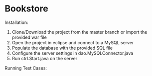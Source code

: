 # Bookstore

Installation:

1. Clone/Download the project from the master branch or import the provided war file
2. Open the project in eclipse and connect to a MySQL server
3. Populate the database with the provided SQL file 
4. Configure the server settings in dao.MySQLConnector.java
5. Run ctrl.Start.java on the server

Running Test Cases:


